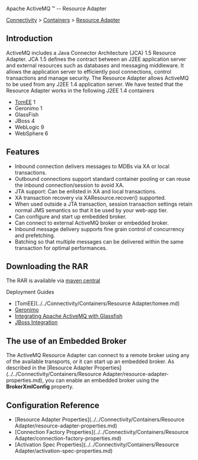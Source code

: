 Apache ActiveMQ ™ -- Resource Adapter 

[Connectivity](../../connectivity.md) > [Containers](../../Connectivity/containers.md) > [Resource Adapter](../../Connectivity/Containers/resource-adapter.md)


Introduction
------------

ActiveMQ includes a Java Connector Architecture (JCA) 1.5 Resource Adapter. JCA 1.5 defines the contract between an J2EE application server and external resources such as databases and messaging middleware. It allows the application server to efficiently pool connections, control transactions and manage security. The Resource Adapter allows ActiveMQ to be used from any J2EE 1.4 application server. We have tested that the Resource Adapter works in the following J2EE 1.4 containers

*   [TomEE](http://tomee.apache.org/tomcat-/FAQ/jms.md) 1
*   Geronimo 1
*   GlassFish
*   JBoss 4
*   WebLogic 9
*   WebSphere 6

Features
--------

*   Inbound connection delivers messages to MDBs via XA or local transactions.
*   Outbound connections support standard container pooling or can reuse the inbound connection/session to avoid XA.
*   JTA support: Can be enlisted in XA and local transactions.
*   XA transaction recovery via XAResource.recover() supported.
*   When used outside a JTA transaction, session transaction settings retain normal JMS semantics so that it be used by your web-app tier.
*   Can configure and start up embedded broker.
*   Can connect to external ActiveMQ broker or embedded broker.
*   Inbound message delivery supports fine grain control of concurrency and prefetching.
*   Batching so that multiple messages can be delivered within the same transaction for optimal performances.

Downloading the RAR
-------------------

The RAR is available via [maven central](http://search.maven.org/#search%7Cga%7C1%7Ca%3A%22activemq-rar%22)

Deployment Guides

*   [TomEE](../../Connectivity/Containers/Resource Adapter/tomee.md)
*   [Geronimo](../../Connectivity/Containers/geronimo.md)
*   [Integrating Apache ActiveMQ with Glassfish](../../Connectivity/Containers/integrating-apache-activemq-with-glassfish.md)
*   [JBoss Integration](../../Connectivity/Containers/jboss-integration.md)

The use of an Embedded Broker
-----------------------------

The ActiveMQ Resource Adapter can connect to a remote broker using any of the available transports, or it can start up an embedded broker. As described in the [Resource Adapter Properties](../../Connectivity/Containers/Resource Adapter/resource-adapter-properties.md), you can enable an embedded broker using the **BrokerXmlConfig** property.

Configuration Reference
-----------------------

*   [Resource Adapter Properties](../../Connectivity/Containers/Resource Adapter/resource-adapter-properties.md)
*   [Connection Factory Properties](../../Connectivity/Containers/Resource Adapter/connection-factory-properties.md)
*   [Activation Spec Properties](../../Connectivity/Containers/Resource Adapter/activation-spec-properties.md)

